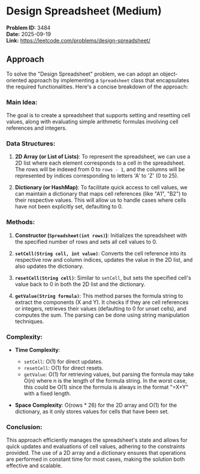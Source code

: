 # Design Spreadsheet (Medium)

**Problem ID:** 3484  
**Date:** 2025-09-19  
**Link:** https://leetcode.com/problems/design-spreadsheet/

## Approach

To solve the "Design Spreadsheet" problem, we can adopt an object-oriented approach by implementing a `Spreadsheet` class that encapsulates the required functionalities. Here's a concise breakdown of the approach:

### Main Idea:
The goal is to create a spreadsheet that supports setting and resetting cell values, along with evaluating simple arithmetic formulas involving cell references and integers.

### Data Structures:
1. **2D Array (or List of Lists)**: To represent the spreadsheet, we can use a 2D list where each element corresponds to a cell in the spreadsheet. The rows will be indexed from 0 to `rows - 1`, and the columns will be represented by indices corresponding to letters 'A' to 'Z' (0 to 25).
   
2. **Dictionary (or HashMap)**: To facilitate quick access to cell values, we can maintain a dictionary that maps cell references (like "A1", "B2") to their respective values. This will allow us to handle cases where cells have not been explicitly set, defaulting to 0.

### Methods:
1. **Constructor (`Spreadsheet(int rows)`)**: Initializes the spreadsheet with the specified number of rows and sets all cell values to 0.

2. **`setCell(String cell, int value)`**: Converts the cell reference into its respective row and column indices, updates the value in the 2D list, and also updates the dictionary.

3. **`resetCell(String cell)`**: Similar to `setCell`, but sets the specified cell's value back to 0 in both the 2D list and the dictionary.

4. **`getValue(String formula)`**: This method parses the formula string to extract the components (X and Y). It checks if they are cell references or integers, retrieves their values (defaulting to 0 for unset cells), and computes the sum. The parsing can be done using string manipulation techniques.

### Complexity:
- **Time Complexity**:
  - `setCell`: O(1) for direct updates.
  - `resetCell`: O(1) for direct resets.
  - `getValue`: O(1) for retrieving values, but parsing the formula may take O(n) where n is the length of the formula string. In the worst case, this could be O(1) since the formula is always in the format "=X+Y" with a fixed length.
  
- **Space Complexity**: O(rows * 26) for the 2D array and O(1) for the dictionary, as it only stores values for cells that have been set.

### Conclusion:
This approach efficiently manages the spreadsheet's state and allows for quick updates and evaluations of cell values, adhering to the constraints provided. The use of a 2D array and a dictionary ensures that operations are performed in constant time for most cases, making the solution both effective and scalable.
